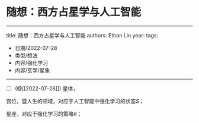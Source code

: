 # 随想：西方占星学与人工智能


---
title: 随想：西方占星学与人工智能
authors: Ethan Lin
year:
tags:
  - 日期/2022-07-28 
  - 类型/想法 
  - 内容/强化学习 
  - 内容/玄学/星象 
---



- [ ] (@[[2022-07-28]]) 星体，

宫位，暨人生的领域，对应于人工智能中强化学习的状态$S$；

星座，对应于强化学习的策略$\pi$；


